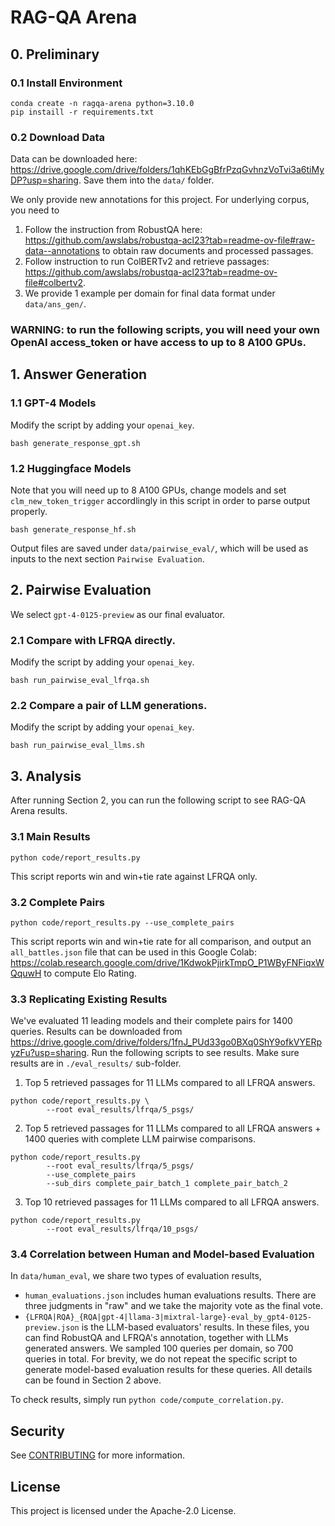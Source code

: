 # RAG-QA Arena

## 0. Preliminary

### 0.1 Install Environment
```
conda create -n ragqa-arena python=3.10.0
pip instaill -r requirements.txt
```

### 0.2 Download Data
Data can be downloaded here: https://drive.google.com/drive/folders/1qhKEbGgBfrPzqGvhnzVoTvi3a6tiMyDP?usp=sharing. Save them into the `data/` folder.

We only provide new annotations for this project. For underlying corpus, you need to 
1. Follow the instruction from RobustQA here: https://github.com/awslabs/robustqa-acl23?tab=readme-ov-file#raw-data--annotations to obtain raw documents and processed passages.
2. Follow instruction to run ColBERTv2 and retrieve passages: https://github.com/awslabs/robustqa-acl23?tab=readme-ov-file#colbertv2.
3. We provide 1 example per domain for final data format under `data/ans_gen/`.


### WARNING: to run the following scripts, you will need your own OpenAI access_token or have access to up to 8 A100 GPUs.

## 1. Answer Generation

### 1.1 GPT-4 Models
Modify the script by adding your `openai_key`.
```
bash generate_response_gpt.sh
```

### 1.2 Huggingface Models
Note that you will need up to 8 A100 GPUs, change models and set `clm_new_token_trigger` accordlingly in this script in order to parse output properly.
```
bash generate_response_hf.sh
```

Output files are saved under `data/pairwise_eval/`, which will be used as inputs to the next section `Pairwise Evaluation`.

## 2. Pairwise Evaluation
We select `gpt-4-0125-preview` as our final evaluator.

### 2.1 Compare with LFRQA directly.
Modify the script by adding your `openai_key`.
```
bash run_pairwise_eval_lfrqa.sh
```

### 2.2 Compare a pair of LLM generations.
Modify the script by adding your `openai_key`.
```
bash run_pairwise_eval_llms.sh
```

## 3. Analysis

After running Section 2, you can run the following script to see RAG-QA Arena results.

### 3.1 Main Results
```
python code/report_results.py
```
This script reports win and win+tie rate against LFRQA only.

### 3.2 Complete Pairs
```
python code/report_results.py --use_complete_pairs
```
This script reports win and win+tie rate for all comparison, and output an `all_battles.json` file that can be used in this Google Colab: https://colab.research.google.com/drive/1KdwokPjirkTmpO_P1WByFNFiqxWQquwH to compute Elo Rating.

### 3.3 Replicating Existing Results
We've evaluated 11 leading models and their complete pairs for 1400 queries. Results can be downloaded from https://drive.google.com/drive/folders/1fnJ_PUd33go0BXq0ShY9ofkVYERpyzFu?usp=sharing. Run the following scripts to see results. Make sure results are in `./eval_results/` sub-folder.

1. Top 5 retrieved passages for 11 LLMs compared to all LFRQA answers.
```
python code/report_results.py \
        --root eval_results/lfrqa/5_psgs/
```

2. Top 5 retrieved passages for 11 LLMs compared to all LFRQA answers + 1400 queries with complete LLM pairwise comparisons.
```
python code/report_results.py
        --root eval_results/lfrqa/5_psgs/
        --use_complete_pairs 
        --sub_dirs complete_pair_batch_1 complete_pair_batch_2
```

3. Top 10 retrieved passages for 11 LLMs compared to all LFRQA answers.
```
python code/report_results.py
        --root eval_results/lfrqa/10_psgs/
```


### 3.4 Correlation between Human and Model-based Evaluation

In `data/human_eval`, we share two types of evaluation results,
- `human_evaluations.json` includes human evaluations results. There are three judgments in "raw" and we take the majority vote as the final vote.
- `{LFRQA|RQA}_{RQA|gpt-4|llama-3|mixtral-large}-eval_by_gpt4-0125-preview.json` is the LLM-based evaluators' results. In these files, you can find RobustQA and LFRQA's annotation, together with LLMs generated answers. We sampled 100 queries per domain, so 700 queries in total. For brevity, we do not repeat the specific script to generate model-based evaluation results for these queries. All details can be found in Section 2 above.

To check results, simply run `python code/compute_correlation.py`.


## Security

See [CONTRIBUTING](CONTRIBUTING.md#security-issue-notifications) for more information.

## License

This project is licensed under the Apache-2.0 License.

